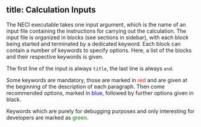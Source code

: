 title: Calculation Inputs 
--- 

The NECI executable takes one input argument, which is the name of an
input file containing the instructions for carrying out the calculation.
The input file is organized in blocks (see sections in sidebar), with each block being started and terminated by a dedicated keyword. Each block can contain a number of keywords to specify options. Here, a list of the blocks and their
respective keywords is given.

The first line of the input is always `title`, the last line is always
`end`.

Some keywords are mandatory, those are marked in 
<span style="color: red">red</span> and are given at the beginning of the
description of each paragraph. Then come recommended options, marked in
<span style="color: blue">blue</span>, followed by further options
given in black.

Keywords which are purely for debugging purposes and only interesting
for developers are marked as <span style="color: green">green</span>.
